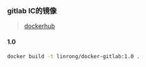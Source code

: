### gitlab IC的镜像

> [dockerhub](https://cloud.docker.com/u/linrong/repository/docker/linrong/docker-gitlab)

#### 1.0
```bash
docker build -t linrong/docker-gitlab:1.0 .
```
